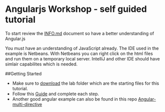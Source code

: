 # Angularjs Workshop - self guided tutorial

To start review the [INFO.md](https://github.com/gforti/angularjs-workshop-tutorial/blob/master/INFO.md) document so have a better understanding of Angular.js

You must have an understanding of JavaScript already.  The IDE used in the example is Netbeans.  With Netbeans you can right click on the html files and run them on a temporary local server. IntelliJ and other IDE should have simlair capabilites which is needed.

##Getting Started

- Make sure to [download](https://github.com/gforti/angularjs-workshop-tutorial/tree/master/lab) the lab folder which are the starting files for this tutorial.
- Follow this [Guide](https://github.com/gforti/angularjs-workshop-tutorial/blob/master/guides/README.md) and complete each step.
- Another good angular example can also be found in this repo [Angular-multi-directive](https://github.com/gforti/Angular-multi-directive)
